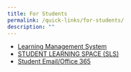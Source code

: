 ```yaml
---
title: For Students
permalink: /quick-links/for-students/
description: ""
---
```

* [Learning Management System](https://staging.d270c0tj2w26u.amplifyapp.com/for-students/learning-management-system/)
* [STUDENT LEARNING SPACE (SLS)](/for-students/singapore-student-learning-space/)
* [Student Email/Office 365](https://staging.d270c0tj2w26u.amplifyapp.com/for-students/student-email-office-365/)